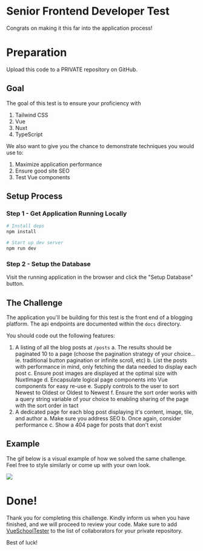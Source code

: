 # Senior Frontend Developer Test

Congrats on making it this far into the application process!

# Preparation

Upload this code to a PRIVATE repository on GitHub.

## Goal

The goal of this test is to ensure your proficiency with

1. Tailwind CSS
2. Vue
3. Nuxt
4. TypeScript

We also want to give you the chance to demonstrate techniques you would use to:

1. Maximize application performance
2. Ensure good site SEO
3. Test Vue components

## Setup Process

### Step 1 - Get Application Running Locally

```bash
# Install deps
npm install

# Start up dev server
npm run dev
```

### Step 2 - Setup the Database

Visit the running application in the browser and click the "Setup Database" button.

## The Challenge

The application you'll be building for this test is the front end of a blogging platform. The api endpoints are documented within the `docs` directory.

You should code out the following features:

1. A listing of all the blog posts at `/posts`
   a. The results should be paginated 10 to a page (choose the pagination strategy of your choice... ie. traditional button pagination or infinite scroll, etc)
   b. List the posts with performance in mind, only fetching the data needed to display each post
   c. Ensure post images are displayed at the optimal size with NuxtImage
   d. Encapsulate logical page components into Vue components for easy re-use
   e. Supply controls to the user to sort Newest to Oldest or Oldest to Newest
   f. Ensure the sort order works with a query string variable of your choice to enabling sharing of the page with the sort order in tact
2. A dedicated page for each blog post displaying it's content, image, tile, and author
   a. Make sure you address SEO
   b. Once again, consider performance
   c. Show a 404 page for posts that don't exist

## Example

The gif below is a visual example of how we solved the same challenge. Feel free to style similarly or come up with your own look.

![](./docs/images/example.gif)

# Done!

Thank you for completing this challenge. Kindly inform us when you have finished, and we will proceed to review your code. Make sure to add [VueSchoolTester](https://github.com/VueSchoolTester) to the list of collaborators for your private repository.

Best of luck!
